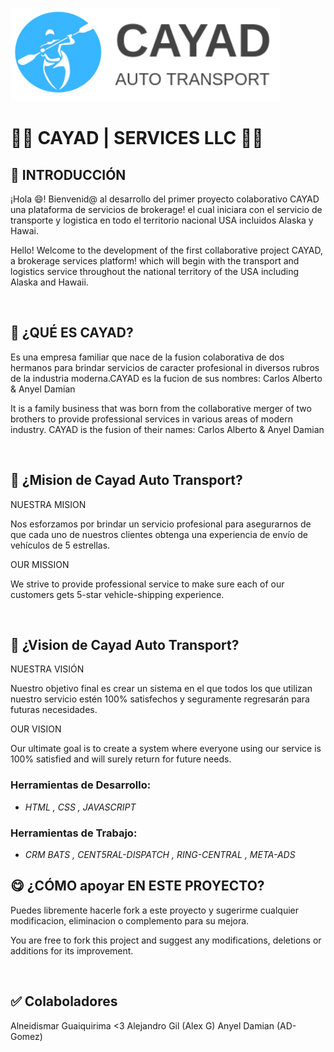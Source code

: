 ![HenryLogo](./img/logocayad.png)

# **🧑‍💻 CAYAD | SERVICES LLC 👩‍💻**

## **📌 INTRODUCCIÓN**

¡Hola 😄! Bienvenid@ al desarrollo del primer proyecto colaborativo CAYAD una plataforma de servicios de brokerage! el cual iniciara con el servicio de transporte y logistica en todo el territorio nacional USA incluidos Alaska y Hawai. 

Hello! Welcome to the development of the first collaborative project CAYAD, a brokerage services platform! which will begin with the transport and logistics service throughout the national territory of the USA including Alaska and Hawaii.

</br >

## **🔎 ¿QUÉ ES CAYAD?**

Es una empresa familiar que nace de la fusion colaborativa de dos hermanos para brindar servicios de caracter profesional in diversos rubros de la industria moderna.CAYAD es la fucion de sus nombres: Carlos Alberto & Anyel Damian

It is a family business that was born from the collaborative merger of two brothers to provide professional services in various areas of modern industry. CAYAD is the fusion of their names: Carlos Alberto & Anyel Damian

</br >

## **📖 ¿Mision de Cayad Auto Transport?**

NUESTRA MISION

Nos esforzamos por brindar un servicio profesional para asegurarnos de que cada uno de nuestros clientes obtenga una experiencia de envío de vehículos de 5 estrellas.

OUR MISSION

We strive to provide professional service to make sure each of our customers gets 5-star vehicle-shipping experience.

</br >

## **📖 ¿Vision de Cayad Auto Transport?**

NUESTRA VISIÓN

Nuestro objetivo final es crear un sistema en el que todos los que utilizan nuestro servicio estén 100% satisfechos y seguramente regresarán para futuras necesidades.

OUR VISION

Our ultimate goal is to create a system where everyone using our service is 100% satisfied and will surely return for future needs.

### Herramientas de Desarrollo:

-  *HTML , CSS , JAVASCRIPT* 

### Herramientas de Trabajo:

-  *CRM BATS , CENT5RAL-DISPATCH , RING-CENTRAL , META-ADS* 

## **😋 ¿CÓMO apoyar EN ESTE PROYECTO?**

Puedes libremente hacerle fork a este proyecto y sugerirme cualquier modificacion, eliminacion o complemento para su mejora. 

You are free to fork this project and suggest any modifications, deletions or additions for its improvement.

</br>

## **✅ Colaboladores**

Alneidismar Guaiquirima <3 
Alejandro Gil (Alex G)
Anyel Damian (AD-Gomez)
